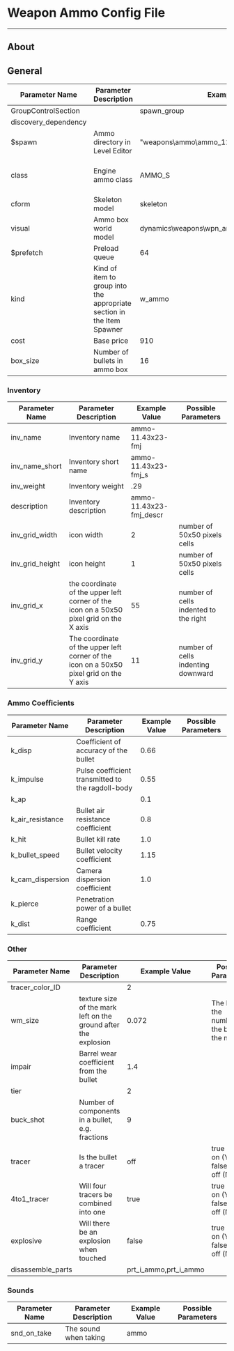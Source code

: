 # Weapon Ammo Config File

___

## About

## General

| Parameter Name | Parameter Description | Example Value | Possible Parameters |
|---|---|---|---|
| GroupControlSection |  | spawn_group |  |
| discovery_dependency |  |  |  |
| $spawn | Ammo directory in Level Editor | "weapons\ammo\ammo_11.43x23_hydro" |  |
| class | Engine ammo class | AMMO_S | AMMO_S S_VOG25 S_OG7B S_M209 |
| cform | Skeleton model | skeleton |  |
| visual | Ammo box world model  | dynamics\weapons\wpn_ammo\ammo_1143x23_fmj.ogf | Path to file |
| $prefetch | Preload queue | 64 |  |
| kind | Kind of item to group into the appropriate section in the Item Spawner | w_ammo |  |
| cost | Base price | 910 |  |
| box_size | Number of bullets in ammo box | 16 |  |

### Inventory

| Parameter Name | Parameter Description | Example Value | Possible Parameters |
|---|---|---|---|
| inv_name | Inventory name | ammo-11.43x23-fmj |  |
| inv_name_short | Inventory short name | ammo-11.43x23-fmj_s |  |
| inv_weight | Inventory weight | .29 |   |
| description | Inventory description | ammo-11.43x23-fmj_descr |  |
| inv_grid_width | icon width | 2 | number of 50x50 pixels cells |
| inv_grid_height | icon height | 1 | number of 50x50 pixels cells |
| inv_grid_x | the coordinate of the upper left corner of the icon on a 50x50 pixel grid on the X axis | 55 | number of cells indented to the right |
| inv_grid_y | The coordinate of the upper left corner of the icon on a 50x50 pixel grid on the Y axis | 11 | number of cells indenting downward |

### Ammo Coefficients

| Parameter Name | Parameter Description | Example Value | Possible Parameters |
|---|---|---|---|
| k_disp | Coefficient of accuracy of the bullet | 0.66 |  |
| k_impulse | Pulse coefficient transmitted to the ragdoll-body | 0.55 |  |
| k_ap |  | 0.1 |  |
| k_air_resistance | Bullet air resistance coefficient | 0.8 |  |
| k_hit | Bullet kill rate | 1.0 |  |
| k_bullet_speed | Bullet velocity coefficient | 1.15 |  |
| k_cam_dispersion | Camera dispersion coefficient | 1.0 |  |
| k_pierce | Penetration power of a bullet |  |  |
| k_dist | Range coefficient | 0.75 |  |

### Other

| Parameter Name | Parameter Description | Example Value | Possible Parameters |
|---|---|---|---|
| tracer_color_ID |  | 2 |  |
| wm_size | texture size of the mark left on the ground after the explosion | 0.072 | The bigger the number, the bigger the mark |
| impair | Barrel wear coefficient from the bullet | 1.4 |  |
| tier |  | 2 |  |
| buck_shot | Number of components in a bullet, e.g. fractions | 9 |  |
| tracer | Is the bullet a tracer | off | true - 1 - on (Yes) false - 0 - off (No) |
| 4to1_tracer | Will four tracers be combined into one | true | true - 1 - on (Yes) false - 0 - off (No) |
| explosive | Will there be an explosion when touched | false | true - 1 - on (Yes) false - 0 - off (No) |
| disassemble_parts |  | prt_i_ammo,prt_i_ammo |  |

### Sounds

| Parameter Name | Parameter Description | Example Value | Possible Parameters |
|---|---|---|---|
| snd_on_take | The sound when taking | ammo |  |
